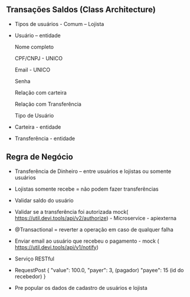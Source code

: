 ## Transações Saldos (Class Architecture)


- Tipos de usuários - Comum – Lojista
- Usuário – entidade
  
	Nome completo

	CPF/CNPJ - UNICO

  	Email - UNICO

  
  	Senha


	Relação com carteira

   
  	Relação com Transferência


  	Tipo de Usuário

- Carteira - entidade
- Transferência - entidade 

## Regra de Negócio 
- Transferência de Dinheiro – entre usuários e lojistas ou somente usuários
- Lojistas somente recebe = não podem fazer transferências

- Validar saldo do usuário
- Validar se a transferência foi autorizada  mock( https://util.devi.tools/api/v2/authorize) - Microservice - apiexterna

- @Transactional = reverter a operação em caso de qualquer falha
- Enviar email ao usuário que recebeu o pagamento -  mock ( https://util.devi.tools/api/v1/notify) 
- Serviço RESTful

- RequestPost
{
  "value": 100.0,
  "payer": 3, (pagador)
  "payee": 15 (id do recebedor)
}

- Pre popular os dados de cadastro de usuários e lojista




